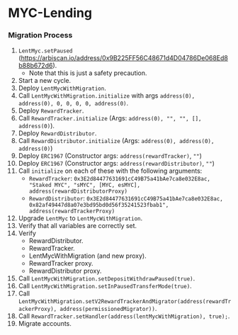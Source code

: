 # MYC-Lending

### Migration Process

1. `LentMyc.setPaused` (https://arbiscan.io/address/0x9B225FF56C48671d4D04786De068Ed8b88b672d6).
    - Note that this is just a safety precaution.
2. Start a new cycle.
3. Deploy `LentMycWithMigration`.
4. Call `LentMycWithMigration.initialize` with args `address(0), address(0), 0, 0, 0, 0, address(0)`.
5. Deploy `RewardTracker`.
6. Call `RewardTracker.initialize` (Args: `address(0), "", "", [], address(0)`).
7. Deploy `RewardDistributor`.
8. Call `RewardDistributor.initialize` (Args: `address(0), address(0), address(0)`)
9. Deploy `ERC1967` (Constructor args: `address(rewardTracker)`, `""`)
10. Deploy `ERC1967` (Constructor args: `address(rewardDistributor)`, `""`)
11. Call `initialize` on each of these with the following arguments:
    - `RewardTracker`: `0x3E2d84477631691cC49B75a41bAe7ca8e032E8ac, "Staked MYC", "sMYC", [MYC, esMYC], address(rewardDistributorProxy)`
    - `RewardDistributor`: `0x3E2d84477631691cC49B75a41bAe7ca8e032E8ac, 0x82af49447d8a07e3bd95bd0d56f35241523fbab1", address(rewardTrackerProxy)`
12. Upgrade `LentMyc` to `LentMycWithMigration`.
13. Verify that all variables are correctly set.
14. Verify
    - RewardDistributor.
    - RewardTracker.
    - LentMycWithMigration (and new proxy).
    - RewardTracker proxy.
    - RewardDistributor proxy.
15. Call `LentMycWithMigration.setDepositWithdrawPaused(true)`.
16. Call `LentMycWithMigration.setInPausedTransferMode(true)`.
17. Call `LentMycWithMigration.setV2RewardTrackerAndMigrator(address(rewardTrackerProxy), address(permissionedMigrator))`.
18. Call `RewardTracker.setHandler(address(lentMycWithMigration), true);`.
19. Migrate accounts.